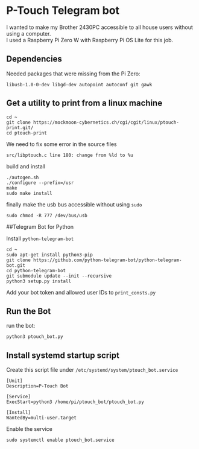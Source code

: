 # P-Touch Telegram bot

I wanted to make my Brother 2430PC accessible to all house users without using a computer.  
I used a Raspberry Pi Zero W with Raspberry Pi OS Lite for this job.  

## Dependencies

Needed packages that were missing from the Pi Zero:

```console
libusb-1.0-0-dev libgd-dev autopoint autoconf git gawk
```

## Get a utility to print from a linux machine

```console
cd ~
git clone https://mockmoon-cybernetics.ch/cgi/cgit/linux/ptouch-print.git/
cd ptouch-print
```

We need to fix some error in the source files

```
src/libptouch.c line 180: change from %ld to %u
```

build and install

```console
./autogen.sh
./configure --prefix=/usr
make
sudo make install
```

finally make the usb bus accessible without using `sudo`

```console
sudo chmod -R 777 /dev/bus/usb
```

##Telegram Bot for Python

Install `python-telegram-bot`

```console
cd ~
sudo apt-get install python3-pip
git clone https://github.com/python-telegram-bot/python-telegram-bot.git
cd python-telegram-bot
git submodule update --init --recursive
python3 setup.py install
```

Add your bot token and allowed user IDs to `print_consts.py`  

## Run the Bot

run the bot:

```console
python3 ptouch_bot.py
```

## Install systemd startup script

Create this script file under `/etc/systemd/system/ptouch_bot.service`

```console
[Unit]
Description=P-Touch Bot

[Service]
ExecStart=python3 /home/pi/ptouch_bot/ptouch_bot.py

[Install]
WantedBy=multi-user.target
```

Enable the service 

```console
sudo systemctl enable ptouch_bot.service
```

